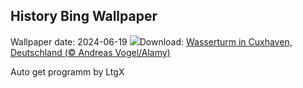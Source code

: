 ## History Bing Wallpaper
Wallpaper date: 2024-06-19
![](https://www.bing.com/th?id=OHR.CuxhavenTower_DE-DE4991048453_UHD.jpg&w=1000)Download: [Wasserturm in Cuxhaven, Deutschland (© Andreas Vogel/Alamy)](https://www.bing.com/th?id=OHR.CuxhavenTower_DE-DE4991048453_UHD.jpg)

Auto get programm by LtgX

